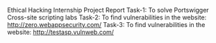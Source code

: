 Ethical Hacking Internship Project Report
Task-1: To solve Portswigger Cross-site scripting labs
Task-2: To find vulnerabilities in the website: http://zero.webappsecurity.com/
Task-3: To find vulnerabilities in the website: http://testasp.vulnweb.com/ 
